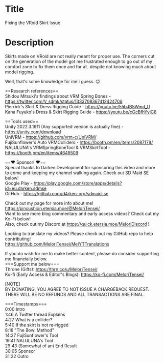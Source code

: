 # Title
Fixing the VRoid Skirt Issue<br>

# Description
Skirts made on VRoid are not really meant for proper use. The corners cut on the generation of the model got me frustrated enough to go out of my comfort zone to fix them once and for all, despite not knowing much about model rigging.<br>

Well, that's some knowledge for me I guess. 😊<br>

==Research references==<br>
Shidou Mitsuki's findings about VRM Spring Bones - https://twitter.com/V_sdmk/status/1333708367412424706<br>
Pierrick's Skirt & Dress Rigging Guide - https://youtu.be/55bJB5Wmd_U<br>
Kana Fuyuko's Dress & Skirt Rigging Guide - https://youtu.be/cGcBfhYyjC8<br>

==Tools used==<br>
Unity 2022.3.19f1 (Any supported version is actually fine) - https://unity.com/download<br>
UniVRM - https://github.com/vrm-c/UniVRM/<br>
FujiSunflower's Auto VRMColliders - https://booth.pm/en/items/2087178/<br>
NALULUNA's VRMSpringBoneTool & VRMSkirtTool - https://booth.pm/en/items/4649509<br>

==❤️ Sponsor! ❤️==<br>
Special thanks to Darken Development for sponsoring this video and more to come and keeping my channel walking again. Check out SD Maid SE below!<br>
Google Play - https://play.google.com/store/apps/details?id=eu.darken.sdmse<br>
GitHub - https://github.com/d4rken-org/sdmaid-se<br>

Check out my page for more info about me! https://pincushion.etersia.moe/@MeloriTensei/<br>
Want to see more blog commentary and early access videos? Check out my Ko-Fi below!<br>
Also, check out my Discord at https://quick.etersia.moe/MeloriDiscord !<br>

Looking to translate my videos? Please check out my GitHub repo to help contributing!<br>
https://github.com/MeloriTensei/MelYTTranslations<br>

If you do wish for me to make better content, please do consider supporting me financially below.<br>
===Support me below===<br>
Throne (Gifts): https://thrn.co/u/MeloriTensei/<br>
Ko-fi (Early Access & Editor's Blogs): https://ko-fi.com/MeloriTensei/<br>

[NOTE]<br>
BY DONATING, YOU AGREE TO NOT ISSUE A CHARGEBACK REQUEST. THERE WILL BE NO REFUNDS AND ALL TRANSACTIONS ARE FINAL.<br>

===Timestamps===<br>
0:00 Intro<br>
1:46 A Twitter thread Explains<br>
4:27 What is a collider?<br>
5:40 If the skirt is not re-rigged<br>
8:18 "The Bowl Method"<br>
14:27 FujiSunflower's Tool<br>
19:41 NALULUNA's Tool<br>
 29:43 (Somewhat of an) End Result<br>
 30:05 Sponsor<br>
31:22 Outro<br>